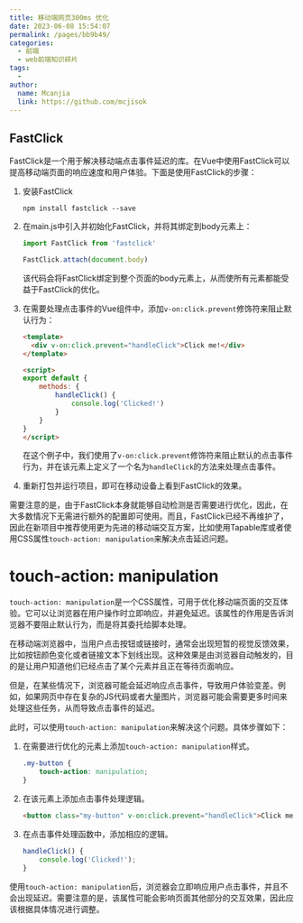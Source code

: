 ```yaml
---
title: 移动端网页300ms 优化
date: 2023-06-08 15:54:07
permalink: /pages/bb9b49/
categories:
  - 前端
  - web前端知识碎片
tags:
  - 
author: 
  name: Mcanjia
  link: https://github.com/mcjisok
---
```


## FastClick
FastClick是一个用于解决移动端点击事件延迟的库。在Vue中使用FastClick可以提高移动端页面的响应速度和用户体验。下面是使用FastClick的步骤：

1. 安装FastClick

    ```shell
    npm install fastclick --save
    ```

2. 在main.js中引入并初始化FastClick，并将其绑定到body元素上：

    ```javascript
    import FastClick from 'fastclick'

    FastClick.attach(document.body)
    ```

    该代码会将FastClick绑定到整个页面的body元素上，从而使所有元素都能受益于FastClick的优化。

3. 在需要处理点击事件的Vue组件中，添加`v-on:click.prevent`修饰符来阻止默认行为：

    ```html
    <template>
      <div v-on:click.prevent="handleClick">Click me!</div>
    </template>

    <script>
    export default {
        methods: {
            handleClick() {
                console.log('Clicked!')
            }
        }
    }
    </script>
    ```

   在这个例子中，我们使用了`v-on:click.prevent`修饰符来阻止默认的点击事件行为，并在该元素上定义了一个名为`handleClick`的方法来处理点击事件。

4. 重新打包并运行项目，即可在移动设备上看到FastClick的效果。

需要注意的是，由于FastClick本身就能够自动检测是否需要进行优化，因此，在大多数情况下无需进行额外的配置即可使用。而且，FastClick已经不再维护了，因此在新项目中推荐使用更为先进的移动端交互方案，比如使用Tapable库或者使用CSS属性`touch-action: manipulation`来解决点击延迟问题。



# touch-action: manipulation

`touch-action: manipulation`是一个CSS属性，可用于优化移动端页面的交互体验。它可以让浏览器在用户操作时立即响应，并避免延迟。该属性的作用是告诉浏览器不要阻止默认行为，而是将其委托给脚本处理。

在移动端浏览器中，当用户点击按钮或链接时，通常会出现短暂的视觉反馈效果，比如按钮颜色变化或者链接文本下划线出现。这种效果是由浏览器自动触发的，目的是让用户知道他们已经点击了某个元素并且正在等待页面响应。

但是，在某些情况下，浏览器可能会延迟响应点击事件，导致用户体验变差。例如，如果网页中存在复杂的JS代码或者大量图片，浏览器可能会需要更多时间来处理这些任务，从而导致点击事件的延迟。

此时，可以使用`touch-action: manipulation`来解决这个问题。具体步骤如下：

1. 在需要进行优化的元素上添加`touch-action: manipulation`样式。

    ```css
    .my-button {
        touch-action: manipulation;
    }
    ```

2. 在该元素上添加点击事件处理逻辑。

    ```html
    <button class="my-button" v-on:click.prevent="handleClick">Click me!</button>
    ```

3. 在点击事件处理函数中，添加相应的逻辑。

    ```javascript
    handleClick() {
        console.log('Clicked!');
    }
    ```

使用`touch-action: manipulation`后，浏览器会立即响应用户点击事件，并且不会出现延迟。需要注意的是，该属性可能会影响页面其他部分的交互效果，因此应该根据具体情况进行调整。